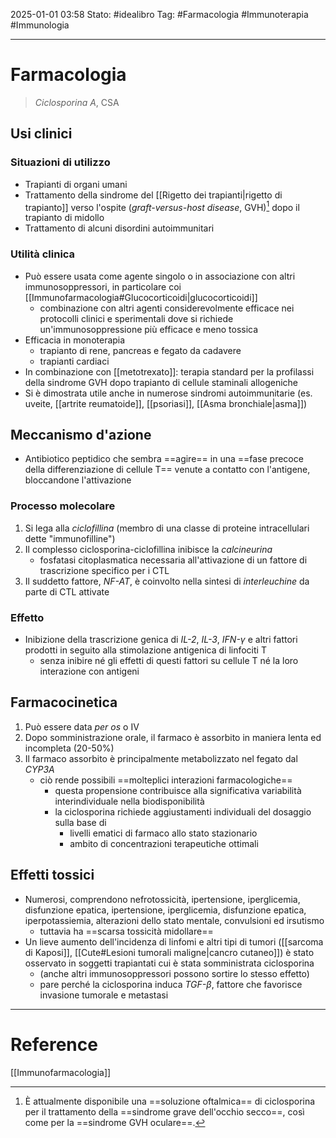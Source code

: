 2025-01-01 03:58
Stato: #idealibro 
Tag: #Farmacologia #Immunoterapia #Immunologia 

---
# Farmacologia
>*Ciclosporina A*, CSA
## Usi clinici
### Situazioni di utilizzo
- Trapianti di organi umani
- Trattamento della sindrome del [[Rigetto dei trapianti|rigetto di trapianto]] verso l'ospite (*graft-versus-host disease*, GVH)[^1] dopo il trapianto di midollo
- Trattamento di alcuni disordini autoimmunitari
### Utilità clinica
- Può essere usata come agente singolo o in associazione con altri immunosoppressori, in particolare coi [[Immunofarmacologia#Glucocorticoidi|glucocorticoidi]]
	- combinazione con altri agenti considerevolmente efficace nei protocolli clinici e sperimentali dove si richiede un'immunosoppressione più efficace e meno tossica
- Efficacia in monoterapia
	- trapianto di rene, pancreas e fegato da cadavere
	- trapianti cardiaci
- In combinazione con [[metotrexato]]: terapia standard per la profilassi della sindrome GVH dopo trapianto di cellule staminali allogeniche
- Si è dimostrata utile anche in numerose sindromi autoimmunitarie (es. uveite, [[artrite reumatoide]], [[psoriasi]], [[Asma bronchiale|asma]])
## Meccanismo d'azione
- Antibiotico peptidico che sembra ==agire== in una ==fase precoce della differenziazione di cellule T== venute a contatto con l'antigene, bloccandone l'attivazione
### Processo molecolare
1. Si lega alla *ciclofillina* (membro di una classe di proteine intracellulari dette "immunofilline")
2. Il complesso ciclosporina-ciclofillina inibisce la *calcineurina*
	- fosfatasi citoplasmatica necessaria all'attivazione di un fattore di trascrizione specifico per i CTL
3. Il suddetto fattore, *NF-AT*, è coinvolto nella sintesi di *interleuchine* da parte di CTL attivate
### Effetto
- Inibizione della trascrizione genica di *IL-2*, *IL-3*, *IFN-γ* e altri fattori prodotti in seguito alla stimolazione antigenica di linfociti T
	- senza inibire né gli effetti di questi fattori su cellule T né la loro interazione con antigeni
## Farmacocinetica
1. Può essere data *per os* o IV
2. Dopo somministrazione orale, il farmaco è assorbito in maniera lenta ed incompleta (20-50%)
3. Il farmaco assorbito è principalmente metabolizzato nel fegato dal *CYP3A*
	- ciò rende possibili ==molteplici interazioni farmacologiche==
		- questa propensione contribuisce alla significativa variabilità interindividuale nella biodisponibilità
		- la ciclosporina richiede aggiustamenti individuali del dosaggio sulla base di
			- livelli ematici di farmaco allo stato stazionario
			- ambito di concentrazioni terapeutiche ottimali
## Effetti tossici
- Numerosi, comprendono nefrotossicità, ipertensione, iperglicemia, disfunzione epatica, ipertensione, iperglicemia, disfunzione epatica, iperpotassiemia, alterazioni dello stato mentale, convulsioni ed irsutismo
	- tuttavia ha ==scarsa tossicità midollare==
- Un lieve aumento dell'incidenza di linfomi e altri tipi di tumori ([[sarcoma di Kaposi]], [[Cute#Lesioni tumorali maligne|cancro cutaneo]]) è stato osservato in soggetti trapiantati cui è stata somministrata ciclosporina
	- (anche altri immunosoppressori possono sortire lo stesso effetto)
	- pare perché la ciclosporina induca *TGF-β*, fattore che favorisce invasione tumorale e metastasi






---
# Reference
[[Immunofarmacologia]]




[^1]: È attualmente disponibile una ==soluzione oftalmica== di ciclosporina per il trattamento della ==sindrome grave dell'occhio secco==, così come per la ==sindrome GVH oculare==.
